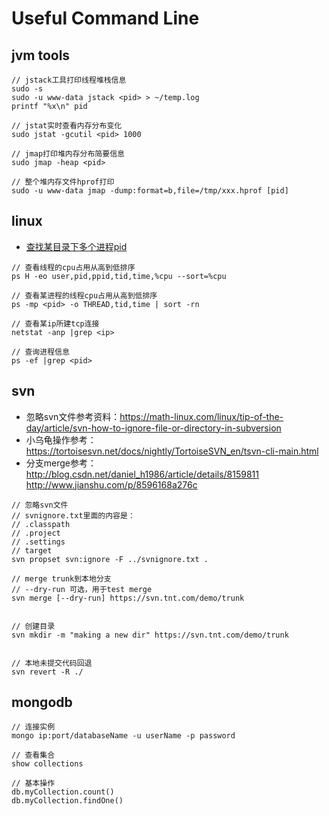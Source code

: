# Useful Command Line

## jvm tools
```
// jstack工具打印线程堆栈信息
sudo -s
sudo -u www-data jstack <pid> > ~/temp.log
printf "%x\n" pid

// jstat实时查看内存分布变化
sudo jstat -gcutil <pid> 1000

// jmap打印堆内存分布简要信息
sudo jmap -heap <pid>

// 整个堆内存文件hprof打印
sudo -u www-data jmap -dump:format=b,file=/tmp/xxx.hprof [pid]
```

## linux
+ [查找某目录下多个进程pid](https://github.com/tntcool733/useful-shell.tnt.com/blob/master/get_pid.sh)

```
// 查看线程的cpu占用从高到低排序
ps H -eo user,pid,ppid,tid,time,%cpu --sort=%cpu

// 查看某进程的线程cpu占用从高到低排序
ps -mp <pid> -o THREAD,tid,time | sort -rn

// 查看某ip所建tcp连接
netstat -anp |grep <ip>

// 查询进程信息
ps -ef |grep <pid>

```

## svn 
+ 忽略svn文件参考资料：https://math-linux.com/linux/tip-of-the-day/article/svn-how-to-ignore-file-or-directory-in-subversion
+ 小乌龟操作参考：https://tortoisesvn.net/docs/nightly/TortoiseSVN_en/tsvn-cli-main.html
+ 分支merge参考：http://blog.csdn.net/daniel_h1986/article/details/8159811  http://www.jianshu.com/p/8596168a276c
```
// 忽略svn文件
// svnignore.txt里面的内容是：
// .classpath
// .project
// .settings
// target
svn propset svn:ignore -F ../svnignore.txt .

// merge trunk到本地分支
// --dry-run 可选，用于test merge
svn merge [--dry-run] https://svn.tnt.com/demo/trunk


// 创建目录
svn mkdir -m "making a new dir" https://svn.tnt.com/demo/trunk


// 本地未提交代码回退
svn revert -R ./
```

## mongodb
```
// 连接实例
mongo ip:port/databaseName -u userName -p password

// 查看集合
show collections

// 基本操作
db.myCollection.count()
db.myCollection.findOne()
```
